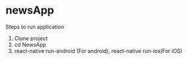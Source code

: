 # newsApp
Steps to run application

1. Clone project
2. cd NewsApp
3. react-native run-android (For android), react-native run-ios(For iOS)

